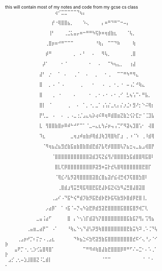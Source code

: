 this will contain most of my notes and code from my gcse cs class
⠀⠀⠀⠀⠀⠀⠀⠀⠀⠀⠀⠀⠀⠀⠀⠀⢴⠊⣉⣉⠉⠉⠉⠙⢦⡄⠀⠀⠀⠀⠀⠀⠀⠀⠀⠀⠀⠀⠀⠀⠀⠀⠀⠀⠀⠀⠀⠀⠀⠀
⠀⠀⠀⠀⠀⠀⠀⠀⠀⠀⠀⠀⠀⠀⠀⡞⠐⢿⣿⣿⣦⡀⠀⠀⠀⠱⢄⠀⠀⠀⠀⡄⠶⠛⠙⠛⠉⠒⠤⡄⠀⠀⠀⠀⠀⠀⠀⠀⠀⠀
⠀⠀⠀⠀⠀⠀⠀⠀⠀⠀⠀⠀⠀⠀⢸⠃⠀⠀⠀⢀⣈⣅⣤⡤⠶⠒⠛⠛⠳⢯⡷⠶⢶⣾⣷⣆⠀⠀⠀⠈⢧⡀⠀⠀⠀⠀⠀⠀⠀⠀
⠀⠀⠀⠀⠀⠀⠀⠀⠀⠀⠀⠀⠀⢀⣿⡶⠶⠚⠛⠉⠉⠉⠀⠀⠀⠀⠀⠀⠀⠘⢷⡄⠀⠉⠉⠙⠷⠀⠀⠀⠀⢷⠀⠀⠀⠀⠀⠀⠀⠀
⠀⠀⠀⠀⠀⠀⠀⠀⠀⠀⠀⠀⠀⡾⠛⠀⠀⠀⠀⠀⠀⠀⡀⠀⠄⠃⠀⠀⠄⠀⠀⠻⢧⡀⠀⠀⠀⠀⠀⠀⢀⣿⠀⠀⠀⠀⠀⠀⠀⠀
⠀⠀⠀⠀⠀⠀⠀⠀⠀⠀⠀⠀⡼⠁⠀⠀⠀⠀⠂⠈⠀⠀⠀⠀⠀⠀⠀⠂⠀⠀⠄⠀⠀⠉⠳⢦⣄⡀⠀⠀⢰⣼⠀⠀⠀⠀⠀⠀⠀⠀
⠀⠀⠀⠀⠀⠀⠀⠀⠀⠀⠀⣼⠃⠀⡐⠀⠀⠁⠀⠄⠀⠀⢀⠈⠀⠀⠄⠀⠀⡀⠀⠀⠂⢀⠀⠀⠉⠉⠛⠳⠛⠻⣄⠀⠀⠀⠀⠀⠀⠀
⠀⠀⠀⠀⠀⠀⠀⠀⠀⠀⠀⣿⠀⠀⡀⠠⠀⠁⠠⠀⠀⠀⠀⠀⢀⠀⠀⠀⠂⠀⠀⠠⠀⢀⠀⠂⡀⠐⠀⠤⢠⡁⠚⢷⣄⠀⠀⠀⠀⠀
⠀⠀⠀⠀⠀⠀⠀⠀⠀⠀⠀⣿⠀⠀⠀⢀⠀⠐⠀⠀⠀⠀⠄⠀⠀⠀⠀⠂⠀⡀⠂⠠⠐⠀⠄⠂⢀⠊⠀⣃⢦⢡⠉⠄⠛⣧⡀⠀⠀⠀
⠀⠀⠀⠀⠀⠀⠀⠀⠀⠀⠀⣿⡇⠀⠈⠀⠀⠀⠀⠀⢀⠀⠀⠄⠀⠁⡀⠐⡀⣀⠁⢠⢡⡌⣀⢆⡄⡌⡰⣈⠆⣻⠜⡂⠑⠬⢿⡆⠀⠀
⠀⠀⠀⠀⠀⠀⠀⠀⠀⠀⠀⡟⢃⣀⠀⠠⠀⠀⠄⠀⡀⠠⣀⢐⡈⣠⣄⢦⡵⢴⠮⠿⢶⠿⣾⣿⣶⣝⣷⣑⢪⡕⣏⡒⠈⢈⣹⣧⠀⠀
⠀⠀⠀⠀⠀⠀⠀⠀⠀⠀⠀⣇⠀⢻⣿⣿⣷⣿⡶⠿⠾⠓⠚⠋⠉⠁⠈⣀⠤⣄⣆⢳⡬⡶⢤⢠⢉⠋⠻⣽⢦⣹⣿⢡⠂⠀⢼⣿⠀⠀
⠀⠀⠀⠀⠀⠀⠀⠀⠀⠀⠀⠹⣆⠀⠀⠀⠀⠀⠀⠀⠀⣀⢶⣰⠾⣶⣷⡾⢿⣾⣸⢷⣹⢿⣿⢷⡏⣰⠀⡀⠰⠈⠱⠀⢀⠸⣾⢿⠀⠀
⠀⠀⠀⠀⠀⠀⠀⠀⠀⠀⠀⠀⠈⠻⢶⣦⣜⣦⣻⣞⣷⣯⣶⣷⣿⣷⣿⣾⣟⣾⡝⣧⢟⡾⣿⣿⣿⢧⡝⣦⣒⢤⣀⣦⣠⢾⣿⡟⠀⠀
⠀⠀⠀⠀⠀⠀⠀⠀⠀⠀⠀⠀⠀⠀⠀⠈⣿⣿⣿⣿⣿⣿⣿⣿⣿⣿⣿⣽⣾⣹⢯⣝⣮⢻⡜⣿⣿⣿⣿⣳⣯⣾⣿⣿⢿⣯⣿⠇⠀⠀
⠀⠀⠀⠀⠀⠀⠀⠀⠀⠀⠀⠀⠀⠀⠀⠀⣿⣇⢏⡿⣿⣿⣿⣿⣿⣿⣿⣿⡿⣽⣻⠶⣭⡗⣞⢧⣿⢿⣿⣿⣿⣿⣿⣿⣟⣿⡏⠀⠀⠀
⠀⠀⠀⠀⠀⠀⠀⠀⠀⠀⠀⠀⠀⠀⠀⠀⠈⢿⣎⠜⣧⡻⣽⢿⣿⣿⣿⣿⣽⣿⣎⣿⣦⣽⡞⣮⢼⣛⢾⡹⢯⣿⣿⣳⣿⠇⠀⠀⠀⠀
⠀⠀⠀⠀⠀⠀⠀⠀⠀⠀⠀⠀⠀⠀⠀⠀⠀⢀⣿⣾⣰⢻⣭⣛⢿⣯⢿⣿⣟⣯⣟⣼⡷⣯⣝⢮⣳⠻⣬⣛⣿⣼⣿⣽⣿⠀⠀⠀⠀⠀
⠀⠀⠀⠀⠀⠀⠀⠀⠀⠀⠀⠀⠀⠀⠀⢀⣠⠎⠠⠙⣯⠓⢮⠛⣾⡹⣷⡻⣯⣟⣾⡷⣟⡷⣯⢯⣷⣻⡷⣿⣾⡿⣟⣿⢸⡀⠀⠀⠀⠀
⠀⠀⠀⠀⠀⠀⠀⠀⠀⠀⠀⠀⠀⡠⣴⡿⠁⠀⠁⠰⣯⠈⠤⡙⢤⠳⣵⣟⡿⣾⣻⣽⣟⣿⣿⣿⣿⣯⣿⣿⣯⣿⡻⢾⡉⢇⠀⠀⠀⠀
⠀⠀⠀⠀⠀⠀⠀⠀⠀⠀⣀⣤⢨⣴⠋⠀⠀⠀⠀⠀⣿⠀⡄⠑⢢⢱⡏⣾⣽⢳⡝⣿⣿⣿⣿⣿⣿⣿⣿⣯⣷⣯⡝⢻⡄⢩⢻⣦⠀⠀
⠀⠀⠀⠀⠀⠀⠀⢀⣤⣶⣀⣴⡟⠉⠀⠠⠁⠀⠀⠀⠘⢷⣄⠑⢢⠙⣼⢣⡽⣻⢷⣿⣿⣿⣿⣿⣿⣿⣿⣟⣷⣭⢳⠽⢀⠡⢈⠙⢧⠀
⠀⠀⠀⠀⢀⣠⡶⠞⡉⠆⡍⡒⠠⢀⣠⣆⠀⠀⠀⠀⠀⠀⠙⠷⣦⣑⠮⣳⢟⣽⣻⣷⣯⣿⣿⣿⣿⣿⣿⣿⣿⣞⠯⠊⢄⠘⡠⠈⠊⡷
⠀⠀⠀⣤⠟⡉⠐⡀⢂⡱⢊⣥⣿⢿⣿⠁⠀⠀⠀⠀⠀⠀⠀⠀⠀⠉⠛⠻⠾⢷⣿⣼⣷⣟⣿⣿⣿⡿⠿⠛⠋⠌⠤⣉⠂⠄⠡⢀⠁⡗
⠀⣠⡊⢀⢂⠤⣱⣸⣿⣿⣝⠨⣁⣾⡇⠀⠀⠀⠀⠀⠀⠀⠀⠀⠀⠀⠀⠀⠀⠀⠀⠈⠉⠉⠀⠀⠀⠀⠀⠀⠀⠀⠀⠀⠈⠀⠁⠂⠀⠄
